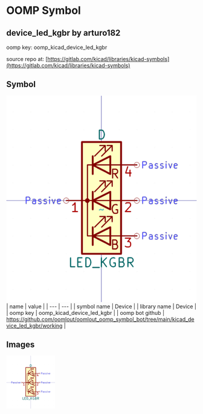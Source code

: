 # OOMP Symbol  
## device_led_kgbr  by arturo182  
  
oomp key: oomp_kicad_device_led_kgbr  
  
source repo at: [https://gitlab.com/kicad/libraries/kicad-symbols](https://gitlab.com/kicad/libraries/kicad-symbols)  
## Symbol  
  
[![working.png](working_600.png)](working.png)  
| name | value | 
| --- | --- | 
| symbol name | Device | 
| library name | Device | 
| oomp key | oomp_kicad_device_led_kgbr | 
| oomp bot github | https://github.com/oomlout/oomlout_oomp_symbol_bot/tree/main/kicad_device_led_kgbr/working | 
## Images  
  
[![working.png](working_140.png)](working.png)  
